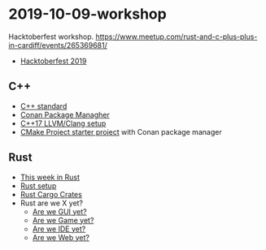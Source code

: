 # 2019-10-09-workshop
Hacktoberfest workshop. https://www.meetup.com/rust-and-c-plus-plus-in-cardiff/events/265369681/

- [Hacktoberfest 2019](https://hacktoberfest.digitalocean.com/)

## C++

- [C++ standard](https://isocpp.org/)
- [Conan Package Managher](https://conan.io/)
- [C++17 LLVM/Clang setup](./cpp_setup.md)
- [CMake Project starter project](./cpp_cmake_conan_setup.md) with Conan package manager

## Rust

- [This week in Rust](https://this-week-in-rust.org/)
- [Rust setup](https://www.rust-lang.org/)
- [Rust Cargo Crates](https://crates.io/)
- Rust are we X yet?
  - [Are we GUI yet?](https://areweguiyet.com/)
  - [Are we Game yet?](http://arewegameyet.com/)
  - [Are we IDE yet?](https://areweideyet.com/)
  - [Are we Web yet?](http://www.arewewebyet.org/)
  
